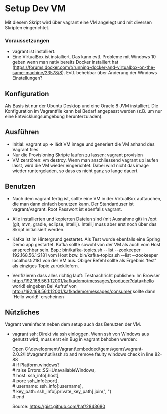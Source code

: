 # Setup Dev VM #

Mit diesem Skript wird über vagrant eine VM angelegt und mit diversen Skripten eingerichtet. 

### Voraussetzungen ### 
- vagrant ist installiert.
- Eine VirtualBox ist installiert. Das kann evtl. Probleme mit Windows 10 geben wenn man nativ bereits Docker installiert hat (https://forums.docker.com/t/running-docker-and-virtualbox-on-the-same-machine/23578/8).
Evtl. behebbar über Änderung der Windows Einstellungen?

## Konfiguration ##
Als Basis ist nur der Ubuntu Desktop und eine Oracle 8 JVM installiert.
Die Konfiguration im Vagrantfile kann bei Bedarf angepasst werden (z.B. um nur eine Entwicklungsumgebung herunterzuladen).

## Ausführen ##
- Initial: vagrant up -> lädt VM image und generiert die VM anhand des Vagrant files
- Nur die Provisioning Skripte laufen zu lassen: vagrant provision
- VM zerstören: vm destroy. Wenn man anschliessend vagrant up laufen lässt, wird die VM wieder eingerichtet. Dabei wird nicht das image wieder runtergeladen, so dass es nicht ganz so lange dauert.

## Benutzen ##
- Nach dem vagrant fertig ist, sollte eine VM in der VirtualBox auftauchen, die man dann einfach benutzen kann. Der Standarduser ist vagrant/vagrant. Root Passwort ist ebenfalls vagrant.

- Alle installierten und kopierten Dateien sind (mit Ausnahme git) in /opt (git, mvn, gradle, eclipse, intellij). Intellij muss aber erst noch über das Skript initialisiert werden.

- Kafka ist im Hintergrund gestartet. Als Test wurde ebenfalls eine Spring Demo app gestartet. Kafka sollte sowohl von der VM als auch vom Host ansprechbar sein.
Bsp.: bin/kafka-topics.sh --list --zookeeper 192.168.56.1:2181 vom Host bzw.  bin/kafka-topics.sh --list --zookeeper localhost:2181 von der VM aus.
Obiger Befehl sollte als Ergebnis 'test' als einziges Topic zurückliefern.

- Verifizieren dass alles richtig läuft:
Testnachricht publishen: Im Browser http://192.168.56.1:12001/kafkademo/messages/producer?data=hello world! eingeben
Bei Aufruf von http://192.168.56.1:12001/kafkademo/messages/consumer sollte dann 'Hello world!' erscheinen

## Nützliches ##
Vagrant vereinfacht neben dem setup auch das Benutzen der VM.

- vagrant ssh: Direkt via ssh einloggen. Wenn ssh von Windows aus genutzt wird, muss erst ein Bug in vagrant behoben werden:  

  Open C:\development\Vagrant\embedded\gems\gems\vagrant-2.0.2\lib\vagrant\util\ssh.rb and remove faulty windows check in line 82-88  
    \# if Platform.windows?  
    \#   raise Errors::SSHUnavailableWindows,  
    \#     host: ssh_info[:host],  
    \#     port: ssh_info[:port],  
    \#     username: ssh_info[:username],  
    \#     key_path: ssh_info[:private_key_path].join(", ")  
    \# end  

  Source: https://gist.github.com/haf/2843680





